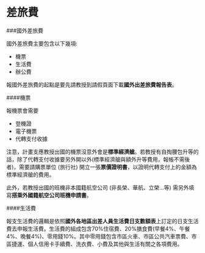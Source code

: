 # 差旅費

###國外差旅費

國外差旅費主要包含以下幾項:

* 機票
* 生活費
* 辦公費

報國外差旅費的起點是要先請教授到請假頁面下載**國外出差旅費報告表**。

####機票

報機票會需要

* 登機證
* 電子機票
* 代轉支付收據

注意，計畫支應教授出國的機票沒意外會是**標準經濟艙**。若教授有自掏腰包升等的話，除了代轉支付收據要另外開以外(標準經濟艙與額外升等費用，報帳不需後者)，需要請購票單位 (旅行社) 開立一張**票價證明書**，以證明代轉支付上的金額為標準經濟艙的費用。

此外，若教授出國的班機非本國籍航空公司 (非長榮、華航、立榮...等) 需另外填寫**搭乘外國籍航空公司班機申請書**。

####生活費

報支生活費的邏輯是依照**國外各地區出差人員生活費日支數額表**上訂定的日支生活費去申報生活費。生活費的組成包含70%住宿費、20%膳食費(早餐4%、午餐4%、晚餐4%)、零用錢10%。其中零用錢包含市區火車、市區公共汽車票費、市區捷運、個人信用卡手續費、洗衣費、小費及其他與生活有關之各項費用。



